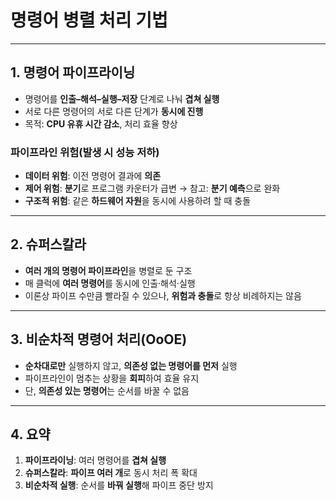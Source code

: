 # 명령어 병렬 처리 기법

---

## 1. 명령어 파이프라이닝

* 명령어를 **인출–해석–실행–저장** 단계로 나눠 **겹쳐 실행**
* 서로 다른 명령어의 서로 다른 단계가 **동시에 진행**
* 목적: **CPU 유휴 시간 감소**, 처리 효율 향상

### 파이프라인 위험(발생 시 성능 저하)

* **데이터 위험**: 이전 명령어 결과에 **의존**
* **제어 위험**: **분기**로 프로그램 카운터가 급변
  → 참고: **분기 예측**으로 완화
* **구조적 위험**: 같은 **하드웨어 자원**을 동시에 사용하려 할 때 충돌

---

## 2. 슈퍼스칼라

* **여러 개의 명령어 파이프라인**을 병렬로 둔 구조
* 매 클럭에 **여러 명령어**를 동시에 인출·해석·실행
* 이론상 파이프 수만큼 빨라질 수 있으나, **위험과 충돌**로 항상 비례하지는 않음

---

## 3. 비순차적 명령어 처리(OoOE)

* **순차대로만** 실행하지 않고, **의존성 없는 명령어를 먼저** 실행
* 파이프라인이 멈추는 상황을 **회피**하여 효율 유지
* 단, **의존성 있는 명령어**는 순서를 바꿀 수 없음

---

## 4. 요약

1. **파이프라이닝**: 여러 명령어를 **겹쳐 실행**
2. **슈퍼스칼라**: **파이프 여러 개**로 동시 처리 폭 확대
3. **비순차적 실행**: 순서를 **바꿔 실행**해 파이프 중단 방지

